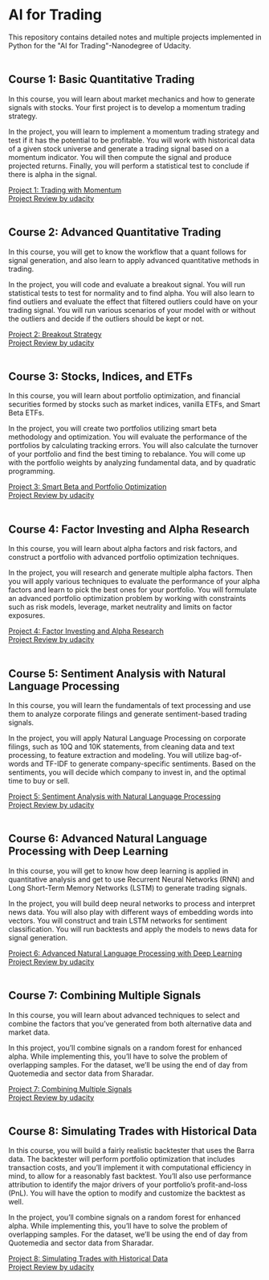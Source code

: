 # AI for Trading

This repository contains detailed notes and multiple projects implemented in Python for the "AI for Trading"-Nanodegree of Udacity.
<br/><br/>

## Course 1: Basic Quantitative Trading

In this course, you will learn about market mechanics and how to generate signals with stocks. Your first project is to develop a momentum trading strategy.

In the project, you will learn to implement a momentum trading strategy and test if it has the potential to be profitable. You will work with historical data of a given stock universe and generate a trading signal based on a momentum indicator. You will then compute the signal and produce projected returns. Finally, you will perform a statistical test to conclude if there is alpha in the signal. 

[Project 1: Trading with Momentum](https://github.com/jegali/AI_for_Trading/tree/main/Trading_with_Momentum)<br/>
[Project Review by udacity](https://github.com/jegali/AI_for_Trading/blob/main/Trading_with_Momentum/project_review.md)
<br/><br/>

## Course 2: Advanced Quantitative Trading

In this course, you will get to know the workflow that a quant follows for signal generation, and also learn to apply advanced quantitative methods in trading.

In the project, you will code and evaluate a breakout signal. You will run statistical tests to test for normality and to find alpha. You will also learn to find outliers and evaluate the effect that filtered outliers could have on your trading signal. You will run various scenarios of your model with or without the outliers and decide if the outliers should be kept or not.

[Project 2: Breakout Strategy](https://github.com/jegali/AI_for_Trading/tree/main/Breakout_Strategy)<br/>
[Project Review by udacity](https://github.com/jegali/AI_for_Trading/blob/main/Breakout_Strategy/project_review.md)
<br/><br/>


## Course 3: Stocks, Indices, and ETFs

In this course, you will learn about portfolio optimization, and financial securities formed by stocks such as market indices, vanilla ETFs, and Smart Beta ETFs.

In the project, you will create two portfolios utilizing smart beta methodology and optimization. You will evaluate the performance of the portfolios by calculating tracking errors. You will also calculate the turnover of your portfolio and find the best timing to rebalance. You will come up with the portfolio weights by analyzing fundamental
data, and by quadratic programming. 

[Project 3: Smart Beta and Portfolio Optimization](https://github.com/jegali/AI_for_Trading/blob/main/Smart_Beta_and_Portfolio_Optimization/README.md)<br/>
[Project Review by udacity](https://github.com/jegali/AI_for_Trading/blob/main/Smart_Beta_and_Portfolio_Optimization/project_review.md)
<br/><br/>


## Course 4: Factor Investing and Alpha Research

In this course, you will learn about alpha factors and risk factors, and construct a portfolio with advanced portfolio optimization techniques.

In the project, you will research and generate multiple alpha factors. Then you will apply various techniques to evaluate the performance of your alpha factors and learn to pick the best ones for your portfolio. You will formulate an advanced portfolio optimization problem by working with constraints such as risk models, leverage, market neutrality and limits on factor exposures.

[Project 4: Factor Investing and Alpha Research](https://github.com/jegali/AI_for_Trading/blob/main/Factor_Investing_and_Alpha_Research/README.md)<br/>
[Project Review by udacity](https://github.com/jegali/AI_for_Trading/blob/main/Factor_Investing_and_Alpha_Research/project_review.md)
<br/><br/>


## Course 5: Sentiment Analysis with Natural Language Processing

In this course, you will learn the fundamentals of text processing and use them to analyze corporate filings and generate sentiment-based trading signals.

In the project, you will apply Natural Language Processing on corporate filings, such as 10Q and 10K statements, from cleaning data and text processing, to feature extraction and modeling. You will utilize bag-of-words and TF-IDF to generate company-specific sentiments. Based on the sentiments, you will decide which company to invest in, and the optimal time to buy or sell.

[Project 5: Sentiment Analysis with Natural Language Processing](https://github.com/jegali/AI_for_Trading/blob/main/Sentiment_Analysis_with_NLP/README.md)<br/>
[Project Review by udacity](https://github.com/jegali/AI_for_Trading/blob/main/Sentiment_Analysis_with_NLP/project_review.md)
<br/><br/>


## Course 6: Advanced Natural Language Processing with Deep Learning

In this course, you will get to know how deep learning is applied in quantitative analysis and get to use Recurrent Neural Networks (RNN) and Long Short-Term Memory Networks (LSTM) to generate trading signals.

In the project, you will build deep neural networks to process and interpret news data. You will also play with different ways of embedding words into vectors. You will construct and train LSTM networks for sentiment classification. You will run backtests and apply the models to news data for signal generation.

[Project 6: Advanced Natural Language Processing with Deep Learning](https://github.com/jegali/AI_for_Trading/blob/main/Analyzing_Stock_sentiment_from_Twits/README.md)<br/>
[Project Review by udacity](https://github.com/jegali/AI_for_Trading/blob/main/Analyzing_Stock_sentiment_from_Twits/project_review.md)
<br/><br/>


## Course 7: Combining Multiple Signals

In this course, you will learn about advanced techniques to select and combine the factors that you’ve generated from both alternative data and market data.

In this project, you’ll combine signals on a random forest for enhanced alpha. While implementing this, you’ll have to solve the problem of overlapping samples. For the dataset, we’ll be using the end of day from Quotemedia and sector data from Sharadar.

[Project 7: Combining Multiple Signals](https://github.com/jegali/AI_for_Trading/blob/main/Combine_Signals_for_Enhanced_Alpha/README.md)<br/>
[Project Review by udacity](https://github.com/jegali/AI_for_Trading/blob/main/Combine_Signals_for_Enhanced_Alpha/project_review.md)
<br/><br/>


## Course 8: Simulating Trades with Historical Data

In this course, you will build a fairly realistic backtester that uses the Barra data. The backtester will perform portfolio optimization that includes transaction costs, and you’ll implement it with computational efficiency in mind, to allow for a reasonably fast backtest. You’ll also use performance attribution to identify the major drivers of your portfolio’s profit-and-loss (PnL). You will have the option to modify and customize the backtest as well.

In the project, you’ll combine signals on a random forest for enhanced alpha. While implementing this, you’ll have to solve the problem of overlapping samples. For the dataset, we’ll be using the end of day from Quotemedia and sector data from Sharadar.

[Project 8: Simulating Trades with Historical Data](https://github.com/jegali/AI_for_Trading/blob/main/Backtesting/README.md)<br/>
[Project Review by udacity](https://github.com/jegali/AI_for_Trading/blob/main/Backtesting/project_review.md)
<br/><br/>

